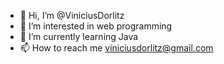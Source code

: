- 👋 Hi, I’m @ViniciusDorlitz
- 👀 I’m interested in web programming
- 🌱 I’m currently learning Java
- 📫 How to reach me viniciusdorlitz@gmail.com

<!---
ViniciusDorlitz/ViniciusDorlitz is a ✨ special ✨ repository because its `README.md` (this file) appears on your GitHub profile.
You can click the Preview link to take a look at your changes.
--->
